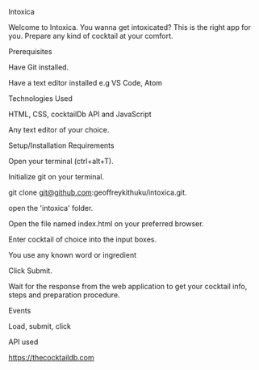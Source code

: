 Intoxica

Welcome to Intoxica. You wanna get intoxicated? This is the right app for you. Prepare any kind of cocktail at your comfort.

Prerequisites

Have Git installed.

Have a text editor installed e.g VS Code, Atom

Technologies Used

HTML, CSS, cocktailDb API and JavaScript

Any text editor of your choice.

Setup/Installation Requirements

Open your terminal (ctrl+alt+T).

Initialize git on your terminal.

git clone git@github.com:geoffreykithuku/intoxica.git.

open the 'intoxica' folder.

Open the file named index.html on your preferred browser.

Enter cocktail of choice into the input boxes.

You use any known word or ingredient

Click Submit.

Wait for the response from the web application to get your cocktail info, steps and preparation procedure.

Events

Load, submit, click

API used

https://thecocktaildb.com
